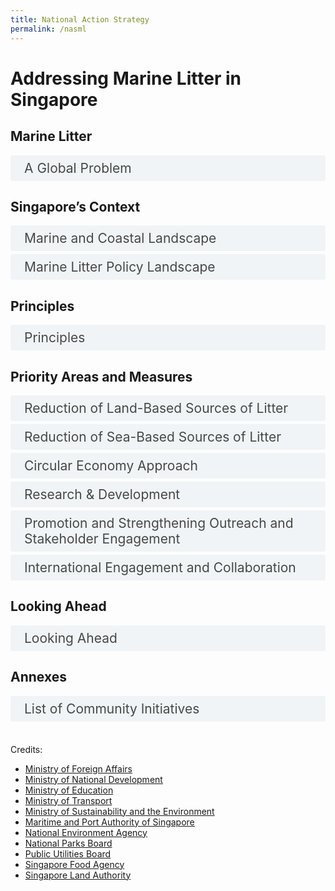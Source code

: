 ```yaml
---
title: National Action Strategy
permalink: /nasml
---  
```

<style>

input {
	display: none;
}
	
label {
	display: block;
	padding: 8px 22px;
	margin: 0 0 5px 0;
	cursor: pointor;
	background: #F0F4F6;
	border-radius: 3px;
	color: #484848;
	transition: ease .5s;
	font-size: 1.5em;
}

label:hover {
	background: #4a96b0;
	color: #FFF;
}

.accordion-content {
	/* background: #E2E5F6; */
	padding: 10px 0px 30px 30px;
	/* border: 1px solid #484848; */
	margin: 0 0 1px 0;
	border-radius: 3px;
}

input + label + .accordion-content {
	display: none;
}

input:checked + label + .accordion-content {
	display: none;
}

input:checked + label + .accordion-content {
	display: block;
}


/* Links inside the navbar */

.content-nav td {
  width: 20%;
}
	
.content-nav a {
  display: block;
  color: #4a96b0;
  text-align: center;
  padding: 5px 5px;
  text-decoration: none;
	margin-bottom: 0px;
	font-size: 1.2em;
}

/* Change background on mouse-over */
.content-nav a:hover {
  color: #4a96b0;
}

.annex-table {
	border: 1px solid black;
	font-size: 1.2em;
}
	
.annex-table tr {
	border: 1px solid black;
}

.annex-table td {
	border: 1px solid black;
}
	
</style>

<h1><b>Addressing Marine Litter in Singapore</b></h1>
<!-- <div class="content-nav">
<table>
  <tbody>
	<tr>
      <td><a href="#p1">Marine Litter</a></td>
      <td><a href="#p2">Singapore’s Context</a></td>
      <td><a href="#p3">Principles</a></td>
      <td><a href="#p4">Priority Areas and Measures</a></td>
      <td><a href="#p5">Looking Ahead</a></td>
    </tr>
  </tbody>
</table>
</div>
-->

<a name="p1"></a>
<h2><b>Marine Litter</b></h2>
<div>
	<input type="checkbox" id="p1-1"  /><label for="p1-1">A Global Problem</label>
	<div class="accordion-content">
		<p><span>Marine litter, sometimes referred to as marine debris, is defined as &ldquo;any persistent, manufactured, or processed solid material that is discarded, disposed of or abandoned in the marine and coastal environment.&rdquo;<a href="#_ftn1" name="_ftnref1" title=""><span style="vertical-align:super;"><span style="vertical-align:super;"><span style='font-size:16px;line-height:107%;font-family:"Calibri",sans-serif;'>[1]</span></span></span></a> It comes in many forms and includes plastic bags, glass, wood and tyres. Marine litter comes from many sources, and is moved across the oceans by prevailing winds and tides. Globally, 80% of marine litter comes from land-based sources, particularly landfills, rivers and floodwaters, industrial outfalls, discharge from storm water drains, untreated municipal sewerage, and littering of beaches and coastal areas.<a href="#_ftn2" name="_ftnref2" title=""><span style="vertical-align:super;"><span style="vertical-align:super;"><span style='font-size:16px;line-height:107%;font-family:"Calibri",sans-serif;'>[2]</span></span></span></a> Rapidly increasing levels of marine litter, including plastic litter and microplastics, are a serious environmental problem on a global scale. &nbsp;</span></p>
<p><span>Plastics are considered the most persistent and problematic of the different types of marine litter.<a href="#_ftn3" name="_ftnref3" title=""><span style="vertical-align:super;"><span style="vertical-align:super;"><span style='font-size:16px;line-height:107%;font-family:"Calibri",sans-serif;'>[3]</span></span></span></a> More than 150 million tonnes of plastic are estimated to have been dumped in the world&rsquo;s oceans, with about 8 million tonnes added every year. The duration required for these plastics to biodegrade completely is in the hundreds of years. The buoyant characteristic of plastic litter, combined with its slow biodegrading nature, leads to tremendous dispersal potential in our oceans.&nbsp;</span></p>
<p><span>In addition, larger plastic objects when weathered and fragmented become microplastics, operationally defined as small particles or fragments measuring less than 5 millimetres in diameter.<a href="#_ftn4" name="_ftnref4" title=""><span style="vertical-align:super;"><span style="vertical-align:super;"><span style='font-size:16px;line-height:107%;font-family:"Calibri",sans-serif;'>[4]</span></span></span></a> These microplastics are easily ingested by marine creatures and can potentially cause harm to human and environmental health.<a href="#_ftn5" name="_ftnref5" title=""><span style="vertical-align:super;"><span style="vertical-align:super;"><span style='font-size:16px;line-height:107%;font-family:"Calibri",sans-serif;'>[5]</span></span></span></a>&nbsp;</span></p>
<p><span>Marine litter poses environmental, economic, health, cultural and aesthetic threats, including the loss of biodiversity and degradation of marine and coastal habitats and ecosystems. Marine wildlife such as whales, turtles, seabirds, and crustaceans are especially vulnerable to plastic marine litter as it disrupts their digestion and causes physical lacerations and entanglement. Floating plastics contribute to the spread of invasive organisms that can disrupt ecosystems. Marine plastic litter can leach chemicals used in its production and pose a threat to human health. Litter on coasts also affects the aesthetic value of tourist destinations leading to decreased tourism-related income, and major financial costs related to the cleaning and maintaining of coasts. &nbsp;</span></p>
<p><span>Marine litter is also a transboundary issue. It is transported across seas through ocean currents and waves. One example is the Great Pacific Garbage Patch of marine litter from around the world. A 2011 United Nations Environment Programme Report stated that marine litter has been found even in the most remote places on Earth with few or no humans present, such as on St Brandon&rsquo;s Islands in the Indian Ocean.<a href="#_ftn6" name="_ftnref6" title=""><span style="vertical-align:super;"><span style="vertical-align:super;"><span style='font-size:16px;line-height:107%;font-family:"Calibri",sans-serif;'>[6]</span></span></span></a> In Singapore, we have also seen increased landings of marine litter on our shores during the monsoon season. It is thus imperative that the issue of marine litter is addressed through collective and coordinated action on a national, regional, and global level, in line with Target 14.1 of the Sustainable Development Goals (SDGs).<a href="#_ftn7" name="_ftnref7" title=""><span style="vertical-align:super;"><span style="vertical-align:super;"><span style='font-size:16px;line-height:107%;font-family:"Calibri",sans-serif;'>[7]</span></span></span></a>&nbsp;</span></p>
<p><span>As a responsible global citizen, Singapore recognises our role in contributing to the collective response to tackling marine litter and microplastics. This National Action Strategy aims to summarise and outline Singapore&rsquo;s various actions and measures to combat the issue of marine litter.&nbsp;</span></p>
<div><br>
    <div id="ftn1" style='margin-top:0cm;margin-right:0cm;margin-bottom:8.0pt;margin-left:0cm;line-height:107%;font-size:15px;font-family:"Calibri",sans-serif;'>
        <p style='margin:0cm;margin-bottom:.0001pt;font-size:13px;font-family:"Calibri",sans-serif;'><a href="#_ftnref1" name="_ftn1" title=""><span style="vertical-align:super;"><span style="vertical-align:super;"><span style='font-size:13px;line-height:107%;font-family:"Calibri",sans-serif;'>[1]</span></span></span></a> United Nations Environment Programme, 2004</p>
    </div>
    <div id="ftn2" style='margin-top:0cm;margin-right:0cm;margin-bottom:8.0pt;margin-left:0cm;line-height:107%;font-size:15px;font-family:"Calibri",sans-serif;'>
        <p style='margin:0cm;margin-bottom:.0001pt;font-size:13px;font-family:"Calibri",sans-serif;'><a href="#_ftnref2" name="_ftn2" title=""><span style="vertical-align:super;"><span style="vertical-align:super;"><span style='font-size:13px;line-height:107%;font-family:"Calibri",sans-serif;'>[2]</span></span></span></a> Jambeck et al., 2015; United Nations General Assembly, 2004, para. 97. &nbsp;</p>
    </div>
    <div id="ftn3" style='margin-top:0cm;margin-right:0cm;margin-bottom:8.0pt;margin-left:0cm;line-height:107%;font-size:15px;font-family:"Calibri",sans-serif;'>
        <p style='margin:0cm;margin-bottom:.0001pt;font-size:13px;font-family:"Calibri",sans-serif;'><a href="#_ftnref3" name="_ftn3" title=""><span style="vertical-align:super;"><span style="vertical-align:super;"><span style='font-size:13px;line-height:107%;font-family:"Calibri",sans-serif;'>[3]</span></span></span></a> Based on International Coastal Clean Up, the most common types of marine plastic litter are cigarette butts, food wrappers, plastic bottles, bottle caps, grocery and plastic bags, straws and stirrers, and Styrofoam and plastic containers.</p>
    </div>
    <div id="ftn4" style='margin-top:0cm;margin-right:0cm;margin-bottom:8.0pt;margin-left:0cm;line-height:107%;font-size:15px;font-family:"Calibri",sans-serif;'>
        <p style='margin:0cm;margin-bottom:.0001pt;font-size:13px;font-family:"Calibri",sans-serif;'><a href="#_ftnref4" name="_ftn4" title=""><sup><sup><span style='font-size:13px;line-height:107%;font-family:"Calibri",sans-serif;'>[4]</span></sup></sup></a> Joint Group of Experts on the Scientific Aspects of Marine Environmental Protection (GESAMP), 2015</p>
    </div>
    <div id="ftn5" style='margin-top:0cm;margin-right:0cm;margin-bottom:8.0pt;margin-left:0cm;line-height:107%;font-size:15px;font-family:"Calibri",sans-serif;'>
        <p style='margin:0cm;margin-bottom:.0001pt;font-size:13px;font-family:"Calibri",sans-serif;'><a href="#_ftnref5" name="_ftn5" title=""><span style="vertical-align:super;"><span style="vertical-align:super;"><span style='font-size:13px;line-height:107%;font-family:"Calibri",sans-serif;'>[5]</span></span></span></a> United Nations Environment Programme 2017</p>
    </div>
    <div id="ftn6" style='margin-top:0cm;margin-right:0cm;margin-bottom:8.0pt;margin-left:0cm;line-height:107%;font-size:15px;font-family:"Calibri",sans-serif;'>
        <p style='margin:0cm;margin-bottom:.0001pt;font-size:13px;font-family:"Calibri",sans-serif;'><a href="#_ftnref6" name="_ftn6" title=""><span style="vertical-align:super;"><span style="vertical-align:super;"><span style='font-size:13px;line-height:107%;font-family:"Calibri",sans-serif;'>[6]</span></span></span></a>&nbsp; Scientific and Technical Advisory Panel, 2011.</p>
    </div>
    <div id="ftn7" style='margin-top:0cm;margin-right:0cm;margin-bottom:8.0pt;margin-left:0cm;line-height:107%;font-size:15px;font-family:"Calibri",sans-serif;'>
        <p style='margin:0cm;margin-bottom:.0001pt;font-size:13px;font-family:"Calibri",sans-serif;'><a href="#_ftnref7" name="_ftn7" title=""><span style='font-size:13px;line-height:107%;font-family:"Calibri",sans-serif;'>[7]</span></a> Target 14.1 aims to, by 2025, prevent and significantly reduce marine pollution of all kinds, in particular from land-based activities.&nbsp;</p>
    </div>
</div>
</div>
</div>

<a name="p2"></a>
<h2><b>Singapore’s Context</b></h2>

<div>
	<input type="checkbox" id="p2-1"/><label for="p2-1">Marine and Coastal Landscape</label>
	<div class="accordion-content">
		<p><span>Singapore is a small and heavily urbanised island-state in Southeast Asia situated at the southern tip of the Malayan Peninsula between Malaysia and Indonesia. Located between the Indian Ocean and the South China Sea, Singapore is bordered on the north by the narrow Johor Strait, which separates it from Peninsular Malaysia, and on the south by the Singapore Strait (Figure 1). The Johor Strait is divided into East and West Johor Straits by the Singapore-Malaysia causeway. The Strait receives water mainly from Sungai Johor and Sungai Pulai, both located in Malaysia.&nbsp;</span></p>
<p><span>&nbsp;<img src="" style="width: 302.25pt; height: 189.75pt;" alt="Map of Singapore"></span></p>
<p style='text-align:center;'><span>Figure 1: Map of Singapore<br>&nbsp;</span></p>
<p><span>Biogeographically, Singapore is enclosed between two of the largest marine ecoregions of the world &ndash; the Western Indo-Pacific and Central Indo-Pacific regions<a href="#_ftnp2-1-1" name="_ftnp2-1-1" title=""><span style="vertical-align:super;"><span style="vertical-align:super;"><span style='font-size:16px;line-height:107%;font-family:"Calibri",sans-serif;'>[1]</span></span></span></a> &ndash; and additionally sits near the Coral Triangle. &nbsp;While Singapore is one of the smallest countries in the world with a total land area of 728 square kilometres (as of 2020) and a 511-kilometre coastline, our waters and coastline harbour relatively rich marine biodiversity, and are home to 12 of the 23 species of Indo-Pacific seagrass, 31 true mangrove plant species (two-thirds of that in Asia), over 250 species of hard corals (a quarter of the world&rsquo;s 800 species), over 200 species of sponges, over 60 species of echinoderms, over 50 species of sea anemones and many other species of marine plants and animals.&nbsp;</span></p>
<div><br>
    <div id="ftnp2-1-1" style='margin-top:0cm;margin-right:0cm;margin-bottom:8.0pt;margin-left:0cm;line-height:107%;font-size:15px;font-family:"Calibri",sans-serif;'>
        <p style='margin:0cm;margin-bottom:.0001pt;font-size:13px;font-family:"Calibri",sans-serif;'><a href="#_ftnp2-1-1" name="_ftnp2-1-1" title=""><span style="vertical-align:super;"><span style="vertical-align:super;"><span style='font-size:13px;line-height:107%;font-family:"Calibri",sans-serif;'>[1]</span></span></span></a> Spalding, et al., 2007</p>
    </div>
</div>
	</div>
</div>

<div>
	<input type="checkbox" id="p2-2"  /><label for="p2-2">Marine Litter Policy Landscape</label>
	<div class="accordion-content">
		<p>In 2020, Singapore established the Interagency Taskforce on Marine Litter, to coordinate and implement marine litter policies across our government agencies. The Ministry of Sustainability and the Environment chairs the Taskforce, which consists of nine agencies. The National Environment Agency (NEA) and the National Parks Board (NParks) provide technical support to the Taskforce, including through research projects and studies.</p>
	</div>
</div>
	
<a name="p3"></a>
<h2><b>Principles</b></h2>
<div>
	<input type="checkbox" id="p3-1"  /><label for="p3-1">Principles</label>
	<div class="accordion-content">
		<p><span>The challenge of marine litter is a multifaceted one, and each country has its own unique circumstances. Any approach to reduce marine litter must be tailored specifically to the needs of the country and local geographies, with no &lsquo;one size fits all&rsquo; solution. Furthermore, the complexity of the marine litter challenge means that a whole of nation approach is needed, to ensure we can tackle the issue holistically. This includes working closely with stakeholders from various sectors to understand the issue and develop solutions together, and to bring about the enduring and sustainable changes needed to reduce and prevent marine litter. &nbsp;</span></p>
<p><span>As the largest quantity of marine litter entering oceans in the region stems from land-based sources, it is imperative to place focus on waste reduction and waste management. Singapore is committed to addressing both land-based and sea-based sources of marine litter through the measures outlined in this National Action Strategy, which is guided by the core principles of sustainable development and a circular economy approach, and supports the achievement of global goals, such as SDG 14.1. The priority areas for the National Action Strategy are as follows:&nbsp;</span></p>
<ol style="list-style-type: upper-roman;margin-left:44px;">
    <li>Reduction of Land-Based Sources of Litter</li>
    <li>Reduction of Sea-Based Sources of Litter</li>
    <li>Circular Economy Approach</li>
    <li>Research &amp; Development</li>
    <li>Maintaining and Strengthening Outreach &amp; Stakeholder Engagement</li>
    <li>International Engagement and Collaboration</li>
</ol>
<p><span>The National Action Strategy will undergo regular reviews. This will ensure that Singapore adapts quickly to new circumstances and opportunities, in line with the collective global, regional and national imperatives. The following section broadly outlines the various policy actions which seek to address the issue of marine litter both internationally and domestically.&nbsp;</span></p>
<div>
</div>
</div>
	
<a name="p4"></a>
<h2><b>Priority Areas and Measures</b></h2>

<div>
	<input type="checkbox" id="p4-1"  /><label for="p4-1">Reduction of Land-Based Sources of Litter</label>
	<div class="accordion-content">
		<p>Globally, land-based waste is the largest source of marine litter. To minimise the waste at source and prevent discharge of litter into the sea, countries need to prevent and reduce land-based sources of marine pollution through stringent regulations on pollution control and waste management. Countries also need to have in place a comprehensive waste and water management system to prevent any leakage of such waste into the seas and ocean. 
In Singapore, we have minimised marine litter from land-based sources in the following ways:</p>
		<p><ol style="list-style-type: upper-roman">
		<li><b>Control of waste collection and disposal</b><br>
<p>Through the Environmental Public Health Act (EPHA), NEA ensures there is a comprehensive and integrated waste collection and management system in Singapore. All waste from municipal, commercial and industrial sources in Singapore are collected for disposal or recycling. NEA also controls the discharge of trade effluent, oil, chemical, sewage or other polluting matters into drains, as well as hazardous substances into inland waters. The EPHA also includes strict anti-littering regulations.</p><br></li>
		<li><b>Integrated solid waste management system</b><br>
		<p>All incinerable wastes including plastics that are not segregated at source for recycling are collected and disposed of at waste-to-energy (WTE) plants. These WTE plants are fitted with modern air pollution control systems such as flue gas treatment systems to ensure that flue gases are treated to meet local air emission standards. Ash from the WTE process, together with other non-incinerable wastes, are disposed of at the off-shore sanitary Semakau Landfill.<a href="#_ftnp4-1-1" name="_ftnp4-1-1" title=""><sup><sup><span style='font-size:16px;line-height:107%;font-family:"Calibri",sans-serif;'>[1]</span></sup></sup></a> This integrated solid waste management system ensures the proper collection and treatment of all solid wastes, and prevents waste, such as plastic, from entering the ocean</p><br>
		</li>
		<li><b>Treatment of all wastewater before discharge to sea</b><br>
		<p>PUB, Singapore’s National Water Agency, ensures all used water is collected and treated at water reclamation plants (WRPs) to internationally recognised discharge standards. During the treatment process, microplastics, which includes microbeads, are removed as sludge and incinerated. PUB is planning to extend the use of membrane bioreactor technology (MBR) systems at its WRPs to enhance its water treatment process, which would further reduce the discharge of microplastics into the sea.</p><br></li>
		<li><b>Waterway and coastal clean-up</b><br>
		<p>Singapore has a range of waterway clean-up measures that ensure that litter or plastic waste, regardless of source, that might otherwise wash into the ocean is prevented from doing so. Litter that enters our waterways is caught by litter traps installed at appropriate locations and expediently removed by flotsam removal craft. In addition, marine litter that washes onto our recreational beaches and coastlines are removed by NEA and other government agencies, regardless of litter sources. NEA also cleans the recreational beaches and coastlines under its purview regularly with frequencies ranging from four times a week to once in two weeks, depending on public usage and accessibility to the beach. In 2020, NEA collected over 1,300 tonnes of flotsam from the beach at East Coast Park, of which about 58% were collected during the Southwest monsoon months. During those months, the amount of flotsam collected from the beach is around 2.7 times more than the non-monsoon period.  In total, NEA collected 3,485.7 tonnes of marine litter from the recreational beaches and coastlines that it cleaned.<br>
		Community groups play a significant role in Singapore’s efforts to clean up our waterways and coasts. Ground community groups frequently organise initiatives and clean-up activities around Singapore to contribute to the keeping the nation clean, raise awareness on the global marine litter problem, and to encourage the public to adopt more sustainable practices. More information on community initiatives can be found in <a href="#p6">Annexes</a>.</p><br></li>
		<li><b>Regulating general waste disposal facilities</b><br>
		<p>NEA regulates general waste disposal facilities through the EPHA, the Environmental Public Health (General Waste Disposal Facility) Regulation 2017 and the Environmental Public Health (General Waste Disposal Facility – Exemption) Regulations 2019. Licensees must ensure that their maintenance and operations of their licenced GWDF premises do not endanger public health and the environment.</p></li>
		</ol></p>
	<div style='margin-top:0cm;margin-right:0cm;margin-bottom:8.0pt;margin-left:0cm;line-height:107%;font-size:15px;font-family:"Calibri",sans-serif;'><br>
    <div id="ftnp4-1-1" style='margin-top:0cm;margin-right:0cm;margin-bottom:8.0pt;margin-left:0cm;line-height:107%;font-size:15px;font-family:"Calibri",sans-serif;'>
        <p style='margin:0cm;margin-bottom:.0001pt;font-size:13px;font-family:"Calibri",sans-serif;text-align:justify;'><a href="#_ftnp4-1-1" name="_ftnp4-1-1" title=""><span style="vertical-align:super;"><span style="vertical-align:super;"><span style='font-size:13px;line-height:107%;font-family:"Calibri",sans-serif;'>[1]</span></span></span></a><span style="vertical-align:super;">&nbsp;</span><span style="font-size:12px;">Monitoring wells are provided &nbsp;along the 7km-long perimeter bund of Semakau Landfill for water sampling to ensure that &nbsp;water quality meets the Environmental Protection and Management (Trade Effluent) Regulations, leachate is contained within the landfill and the surrounding sea water quality is not compromised.</span></p>
    </div>
</div>
	</div>
</div>

<div>
	<input type="checkbox" id="p4-2"  /><label for="p4-2">Reduction of Sea-Based Sources of Litter</label>
	<div class="accordion-content">
		<p><span>While land-based waste is the biggest source of marine litter, an estimated 20% of marine litter can be linked to various ocean-based sources.<a href="#_ftnp4-2-1" name="_ftnp4-2-1" title=""><span style="vertical-align:super;"><span style="vertical-align:super;"><span style='font-size:16px;line-height:107%;font-family:"Calibri",sans-serif;color:black;'>[1]</span></span></span></a> As a major transhipment hub, Singapore is committed to the managing sea-based sources of waste through the prevention of pollution from ships. For shipping, Singapore was among the first countries in Asia to ratify all six Annexes of the International Maritime Organization&rsquo;s (IMO) International Convention for the Prevention of Pollution from Ships (MARPOL), the main international convention covering prevention of pollution of the marine environment by ships. The following actions are carried out by Singapore with the aim to reduce sea-based sources of marine litter:</span></p>
		<p><ol style="list-style-type: upper-roman">
		<li><b>Inspections on ships</b><br>
		<p>As a responsible flag state and port state, Singapore conducts inspections on both Singapore-registered ships and foreign-registered ships in our port to ensure that they comply with regulations on garbage disposal into the sea and that anti-pollution measures are in place. Ships are also required to maintain garbage record and management plans for verification by inspectors. The Maritime and Port Authority of Singapore (MPA) patrols port waters to ensure that ships in the Port of Singapore do not discharge waste, oil, garbage, or sewage into the sea.</p><br></li>
		<li><b>Offshore fish farms</b><br>
		<p>Offshore fish farms are prohibited from dumping waste into the sea and routine farm inspections are carried out to ensure compliance.  Enforcement action is taken against farms contravening the Fisheries (Fish Culture Farms) Rules under the Fisheries Act. Those found guilty of an offence are liable on conviction to a fine not exceeding $10,000, or imprisonment for a term not exceeding 12 months, or both. Offshore fish farms are required to dispose their waste at bins located at Lim Chu Kang and Lorong Halus jetties, which are emptied daily by refuse trucks for incineration.</p><br></li>
		<li><b>Cleaning of coastal waters</b><br>
		<p>MPA deploys nine crafts on a daily basis to remove flotsam from the sea to ensure safe navigation of vessels. The cleaning efforts are stepped up during the monsoon seasons by deploying these crafts according to the prevailing monsoon. Dive clean-ups are also organised by community groups contributing to the national effort to keep our coastal waters clean.</p><br></li>
		<li><b>Implementation of MARPOL</b><br>
		<p>In Singapore, MARPOL is implemented under the Prevention of Pollution of the Sea Act (PPSA) and its subsidiary legislation. MARPOL Annex V is implemented under the Prevention of Pollution of the Sea (Garbage) Regulations 2012 which provides for fines of up to $20,000, or to imprisonment for a term not exceeding 2 years or to both, for offences committed.  The Prevention of Pollution of the Sea (Garbage) Regulations 2012 apply to (i) Singapore-registered ships wherever they may be; and (ii) foreign-registered ships in Singapore waters. As part of our MARPOL obligations, the MPA deploys five garbage collection crafts daily at scheduled timings to collect garbage from ships at the anchorages. Bins are also provided at piers for harbour operators to dispose their waste as littering and waste disposal at sea is prohibited.</p></li>
		</ol></p>
	<div style='margin-top:0cm;margin-right:0cm;margin-bottom:8.0pt;margin-left:0cm;line-height:107%;font-size:15px;font-family:"Calibri",sans-serif;'><br>
    <div id="ftnp4-2-1" style='margin-top:0cm;margin-right:0cm;margin-bottom:8.0pt;margin-left:0cm;line-height:107%;font-size:15px;font-family:"Calibri",sans-serif;'>
        <p style='margin:0cm;margin-bottom:.0001pt;font-size:13px;font-family:"Calibri",sans-serif;'><a href="#_ftnp4-2-1" name="_ftnp4-2-1" title=""><span style="vertical-align:super;"><span style="vertical-align:super;"><span style='font-size:13px;line-height:107%;font-family:"Calibri",sans-serif;'>[1]</span></span></span></a> <span style="color:black;">California Coastal Commission, 2016</span></p>
    </div>
</div>
	</div>
</div>

<div>
	<input type="checkbox" id="p4-3"  /><label for="p4-3">Circular Economy Approach</label>
	<div class="accordion-content">
		<p>While we minimise marine litter from entering the ocean, we also look to address waste at its source. Singapore does so by adopting a circular economy approach to waste and resource management which targets our key waste streams. Through this, we hope to prevent the general production of waste products, which if improperly disposed of, may find their way into the sea. To this end, we launched the Zero Waste Masterplan in 2019, which outlines Singapore’s key strategies to reuse and recycle resources, turn trash into treasure, and produce and consume sustainably. Under the Masterplan, Singapore carries out the following measures that seek to close the waste loop through a circular economy approach. </p>
		<p><ol style="list-style-type: upper-roman">
		<li><b>Reducing the use of disposables</b><br>
		<p>NEA launched the “Say YES to Waste Less” campaign in 2019 to encourage the public to reduce food wastage and use of disposables. As part of the campaign, waste reduction measures are emphasised, such as bringing reusable food containers, bottles and bags for takeaway and opting to go without disposable cutlery. NEA has also been encouraging the use of reusable cutlery and crockery in our hawker centres. For newer hawker centres, NEA has disallowed the use of disposables for dine-in meals from the start of the hawker centre’ operations. Since September 2018, disposables are also no longer permitted for dine-in when new cooked food stallholders start to operate at existing NEA-managed centres.</p><br></li>
		<li><b>Promoting recycling</b><br>
		<p><span>Overall, 3 in 5 Singaporean households recycle regularly.<a href="#_ftnp4-3-1" name="_ftnp4-3-1" title=""><sup><sup><span style='font-size:16px;line-height:107%;font-family:"Calibri",sans-serif;'>[1]</span></sup></sup></a> To increase household recycling rates, Singapore has implemented the National Recycling Programme since 2001.&nbsp;</span>Public waste collectors are required to provide recycling bins and recyclable collection services to all Housing Development Board (HDB) apartment blocks, opt-in condominiums, and landed property premises for Singaporeans to recycle items including plastic easily, thus reducing the amount sent to Singapore&rsquo;s WTE plants for incineration and, consequentially, ash disposal at the Semakau Landfill. Since 2019, NEA has been actively engaging the public through the #RecycleRight campaign, which aims to encourage Singaporeans to recycle more and recycle right. These messages were reinforced at community events, on social media, through notices on HDB apartment lift doors and posters on noticeboards. NEA refreshes the labels on all recycling bins/chutes from time to time to improve the presentation of information on recycling, to help more households identify the right items to recycle.</p>
<p><span>Information on the recycling processes for recyclables collected from households is published on <a href="https://www.nea.gov.sg/our-services/waste-management/3r-programmes-and-resources/types-of-recyclables-and-recycling-processes">NEA&rsquo;s website</a>. To further highlight the importance of recycling and reducing waste sent to landfill, the lifespan of Semakau Landfill is updated annually through MSE&rsquo;s Key Environmental Statistics publication.</span></p>
<p><span>To assist companies in assessing their current waste management practices, and identifying opportunities to reduce, reuse and recycle waste materials to reduce waste disposal needs, NEA has published 3R Guidebooks for premises such as hotels, shopping malls, offices and industrial developments.&nbsp;</span></p><br></li>
		<li><b>Legislations</b><br>
		<p>Singapore implemented the landmark Resource Sustainability Act (RSA) in 2019, which provides the legislative framework to impose upstream regulatory measures to address our priority waste streams – e-waste, food waste, packaging waste including plastics. The RSA marks a paradigm shift in our approach to waste management – while efficient waste disposal is necessary, our goal is first and foremost to reduce, reuse and recycle. Regulations under the RSA include the Extended Producer Responsibility (EPR) Framework for e-waste, a Mandatory Packaging Reporting framework, and mandatory segregation and treatment requirements for food waste. We will also introduce the legislative framework for the beverage containers return scheme by 2022, before the implementation of the scheme in 2023 as the first phase of the EPR for packaging waste.</p><br></li>
		</ol></p>
	<div style='margin-top:0cm;margin-right:0cm;margin-bottom:8.0pt;margin-left:0cm;line-height:107%;font-size:15px;font-family:"Calibri",sans-serif;'><br>
    <div id="ftnp4-3-1" style='margin-top:0cm;margin-right:0cm;margin-bottom:8.0pt;margin-left:0cm;line-height:107%;font-size:15px;font-family:"Calibri",sans-serif;'>
        <p style='margin:0cm;margin-bottom:.0001pt;font-size:13px;font-family:"Calibri",sans-serif;text-align:justify;'><a href="#_ftnp4-3-1" name="_ftnp4-3-1" title=""><span style="vertical-align:super;"><span style="vertical-align:super;"><span style='font-size:13px;line-height:107%;font-family:"Calibri",sans-serif;'>[1]</span></span></span></a><span style="font-size:12px;">Based on MSE and NEA&rsquo;s Household Recycling Surveys 2021.</span></p>
    </div>
</div>
	</div>
</div>

<div>
	<input type="checkbox" id="p4-4"  /><label for="p4-4">Research & Development</label>
	<div class="accordion-content">
		<p>A robust, science-based approach drives Singapore&rsquo;s National Action Strategy and its supporting policies. To this end, we work in close partnership with academia and industry, to deepen our understanding of the marine litter challenge, and co-create solutions and promote circularity to address and reduce marine litter.<br><br>
In the first research of its kind in the region done by Ng and Obbard, Singapore&rsquo;s coastal region has particles of polyethylene, polypropylene, polystyrene, nylon, polyvinyl alcohol and acrylonitrile butadiene styrene, in seawater and sediment particles.<a href="#_ftnp4-4-1" name="_ftnp4-4-1" title=""><span style="vertical-align:super;"><span style="font-size:16px;line-height:115%;"><span style="vertical-align:super;"><span style='font-size:16px;line-height:107%;font-family:"Calibri",sans-serif;'>[1]</span></span></span></span></a> They considered these microplastics to be most likely derived from broken down larger debris, especially the samples from public beaches where end-user plastic litter is common. Today, Singapore continues to conduct research on projects (through the Urban Solutions and Sustainability (USS) domain of the national Research, Innovation, and Enterprise (RIE) 2025 Strategy), activities and measures such as monitoring programmes and preventive technology. Through these research efforts, we hope to promote knowledge sharing, such as between experts, and to deliver long-term solutions that will strengthen institutional and human capacities to address the issue of marine litter.</p>
		<p><ol style="list-style-type: upper-roman">
		<li><b>Membrane bioreactor technology (MBR) systems at water reclamation plants</b><br>
		<p>Research and Development into MBR technology and other water treatment technologies under the water research domain in RIE2025 USS, aims to improve the efficiency and reduce the cost of water reclamation efforts in Singapore. During the treatment process, microplastics, which includes microbeads, are substantially removed as sludge and subsequently incinerated. An extension of these MBR systems is planned to further reduce the amount of microplastics discharged into the sea.</p><br>
		</li>
		<li><b>NUS-NParks Marine Debris Study</b><br>
		<p>NParks collaborated with the National University of Singapore (NUS) on a research project on marine debris in Singapore. The study, which started in 2016 and concluded in 2020, sought to establish baseline data on marine debris on Singapore's shores, develop a citizen science programme to monitor macro-debris and micro-debris (specifically microplastics), and facilitate dialogue with stakeholders to formulate policy recommendations. The study found that the most common macro-debris are styrofoam pieces, hard plastic fragments, film plastic pieces, food wrappers and straws, whereas the common types of micro-debris are styrofoam, film, hard plastic fragments and pellets. During the study, higher macro-debris trash volumes were observed at the northern recreational beaches of Changi Beach, Pasir Ris, Punggol, Coney Island and Sembawang during the Northeast Monsoon (December to early March), and southern coasts, such as East Coast Park, during the Southwest Monsoon (June to September), indicating that Singapore’s marine litter were brought in by natural tidal conditions observed through the monsoons. It was observed that there was no seasonality influence for micro-debris. To build on current knowledge of the marine litter situation in Singapore, and in coordination with the NUS-NParks Marine Debris Study, NEA has embarked on a Marine Litter and Microplastics Consultancy Study, to provide a better understanding of the levels and pathways of marine litter and microplastics in Singapore’s inland waterways, coastal waters, and recreational beaches. Data and methods used in both studies will be incorporated into a future national monitoring programme where appropriate.</p><br></li>
		<li><b>Use of technology</b><br>
		<p>Singapore continues to explore the use of technology in developing solutions to address marine litter effectively and efficiently. Six seabins were installed at the Marine Barrage Jetty to remove flotsam in the area which is not easily accessible by boat. For beach cleaning, the Beach Bobcat and Robocut Beach Cleaning Machine are used to increase cleaning efficiency. For coastal waters, MPA awarded the MINT (Maritime Innovation and Technology) Product Development fund in 2019 to ST Engineering for the development of an autonomous flotsam clearance vessel, to improve the coastal flotsam clearance process. The project concluded in 2021 with a proof-of-concept involving the fabrication, testing and demonstration of a prototype vessel to conduct automatic flotsam clearance at Woodlands Jetty. MPA is currently exploring the deployment of these autonomous flotsam clearance vessels for further field testing in real world conditions by 2023. Below is a box story on some of the technology used by Singapore to prevent and manage marine litter.</p></li>
		</ol></p>
	<div style='margin-top:0cm;margin-right:0cm;margin-bottom:8.0pt;margin-left:0cm;line-height:107%;font-size:15px;font-family:"Calibri",sans-serif;'><br>
    <div id="ftnp4-4-1" style='margin-top:0cm;margin-right:0cm;margin-bottom:8.0pt;margin-left:0cm;line-height:107%;font-size:15px;font-family:"Calibri",sans-serif;'>
        <p style='margin:0cm;margin-bottom:.0001pt;font-size:13px;font-family:"Calibri",sans-serif;'><a href="#_ftnp4-4-1" name="_ftnp4-4-1" title=""><span style="vertical-align:super;"><span style="vertical-align:super;"><span style='font-size:13px;line-height:107%;font-family:"Calibri",sans-serif;'>[1]</span></span></span></a> Ng &amp; Obbard, 2006</p>
    </div>
</div>
	</div>
</div>

<div>
	<input type="checkbox" id="p4-5"  /><label for="p4-5">Promotion and Strengthening Outreach and Stakeholder Engagement</label>
	<div class="accordion-content">
		<p>As an island-state with a well-endowed coastal and marine environment, Singapore is cognisant of the impact of marine litter on the environment and society. As the issue of marine litter is also connected to individual behavioural patterns related to production, consumption, waste disposal, and littering, Singapore seeks to pursue continued engagement with various stakeholders, such as civil society organisations (CSOs), industry experts, and academic/technical experts, in developing solutions to tackle marine litter. By galvanising community efforts, and promoting coordination and cooperation, we aim to invigorate and support the People-Private-Public (3P) sector in co-creating integrated waste management and wastewater treatment solutions that help to reduce marine litter. (see Annex A for examples).</p>
		<p><ol style="list-style-type: upper-roman">
		<li><b>People, Private and Public (3P) Partnerships</b><br>
		<p>3P sectors come up with initiatives to reduce the generation of land-based solid waste, including plastic waste. For example, retailers such as Starbucks and IKEA encourage consumers to bring their own reusables  by either charging for single-use plastic bags, incentivising the use of reusables or by not making them available.</p><br>
		</li>
		<li><b>Raising Awareness through Collaboration with Ground-Up Initiatives</b><br>
		<p>Environmental groups such as Zero Waste SG, Public Hygiene Council (PHC) and Waterways Watch Society (WWS) foster shared ownership in keeping the environment clean and minimising waste. These groups play an important role in raising awareness and getting the public to take action to keep our land and watercourses clean. Non-profit groups have also organised maritime environmental outreach programmes to raise public awareness on the importance of protecting the marine environment and biodiversity among members of the public, through talks on marine conservation, underwater clean-up, and litter-picking activities on our water surface and on our shores.</p><br></li>
		<li><b>Engaging Citizens to co-create solutions</b><br>
		<p>Under the Zero Waste Masterplan, several Citizens Workgroups have been organised to engage citizens to co-create solutions. A Workgroup on Recycling Right was convened in 2019 co-create solutions to improve household recycling. The redesign of the recycling bins was one of the recommendations proposed by the members which involved a transparent bin with clear messaging. MSE and NEA are undertaking a pilot project on the use of the transparent recycling bins in November 2021.  Another recommendation from the workgroup was the National Deposit and Return Scheme for beverage containers (i.e. beverage containers return scheme), which will be implemented in 2023 and be part of the efforts to increase Singapore’s recycling rate to 70% as part of the Zero Waste Masterplan. <br>
			A Citizens’ Workgroup on Reducing the Excessive Consumption of Disposables was also convened in 2020 to co-create recommendations to address the excessive use of disposables, including single-use plastics. Eight recommendations from the workgroup were supported, including recommendations to impose a charge for carrier bags at supermarkets to reduce the use of such bags, and the use of nudges to encourage behavioural change.</p><br></li>
		<li><b>Community initiatives</b><br>
		<p>Community initiatives have played a significant role in raising awareness and supporting action to address marine litter and promote sustainability in Singapore. These ground-up groups have spurred public participation and discussions to ignite a change in the mindsets and behaviours of Singaporeans. A range of initiatives are frequently organised across the island targeting different sections of the community to engage the public on environmentally sustainable practices and to clean-up waterways, beaches and coastal waters (Annex A). In 2021, feedback was sought from citizens through such groups  to provide feedback on the development of this National Action Strategy and recommendations to improve the marine litter situation on Singapore’s coasts.</p><br>
		</li>
		<li><b>Educating youths</b><br>
		<p>Lessons with elements of sustainability have been incorporated into the national school curriculum for youths. These aim to instil a sustainability mindset and educate youths to understand the impact of their actions on the environment, and to inculcate the values of care, respect, and responsibility for the environment. Using real-world examples and case studies, youths are engaged in learning about pollution-related issues in the sciences and humanities with marine litter often cited as an example.</p>
		</li>
		</ol></p>
	</div>
</div>

<div>
	<input type="checkbox" id="p4-6"  /><label for="p4-6">International Engagement and Collaboration</label>
	<div class="accordion-content">
		<p>Given the transboundary nature of marine litter, Singapore contributes actively to regional and international efforts to coordinate action and work towards a collective approach to raise awareness and tackle the global problem of marine litter pollution.</p>
		<p><ol style="list-style-type: upper-roman">
		<li><b>International and Regional Platforms</b><br>
		Internationally, Singapore has been an active participant in initiatives on marine litter. For example, Singapore participated in the United Nations Environment Programme’s (UNEP) work on marine litter and microplastics, including at the Ad-Hoc Open-Ended Expert Group (AHEG) on Marine Litter and Microplastics, which seeks to follow-up on the UNEA Resolutions 4/6 and 4/9 on Marine Plastic Litter and on Addressing Single-Use Plastic Products Pollution. Singapore is also involved in ongoing discussions under UNEP to establish an intergovernmental negotiations committee for a global agreement on marine plastic pollution. Singapore also participated in the G20’s work under the Japanese G20 Presidency to establish the 2019 G20 Implementation Framework for Actions on Marine Plastic Litter. These platforms have allowed Singapore to contribute to global efforts to address marine litter and play a part in developing international best practices and guidelines to address marine litter. <br><br>
		Regionally, Singapore, alongside other ASEAN member states, adopted the Bangkok Declaration on Combating Marine Debris and the ASEAN Framework of Action on Marine Debris, to protect the marine environment and strengthen regional cooperation on marine debris issues at the 34th ASEAN Summit in June 2019. As a follow-up to the Framework of Action, Singapore worked with ASEAN Member States to develop an ASEAN Regional Action Plan on Combating Marine Debris (RAP). The RAP was endorsed and adopted by the ASEAN Ministerial Meeting on the Environment (AMME) in May 2021. Singapore is also active in marine litter initiatives organized by the Coordinating Body on the Seas of East Asia (COBSEA) and Partnerships in Environmental Management of the Seas of East Asia (PEMSEA).  Singapore’s participation at these regional platforms has also allowed us coordinate efforts with our neighbours and address marine litter collectively as a region. <br><br>
		</li>
		<li><b>Development Cooperation</b><br>
		<p>Singapore conducts capacity building programmes under the Singapore Cooperation Programme (SCP) to support other developing countries in combatting marine litter. Singapore partnered Norway under the Singapore-Norway Third Country Training Programme (TCTP) to conduct a Regional Training Programme on Waste Management and Reduction of Marine Litter for government officials from the Asia-Pacific region.<a href="#_ftnp4-6-1" name="_ftnp4-6-1" title=""><sup><sup><span style='font-size:16px;line-height:107%;font-family:"Calibri",sans-serif;'>[1]</span></sup></sup></a><span style="color:#2F5496;">&nbsp;</span>We also partnered Japan under the Japan-Singapore Partnership Programme for the 21<sup>st</sup> Century (JSPP21) to conduct two courses on &nbsp;&ldquo;Management of Waste and Reduction of Marine Litter&rdquo; for government officials from Southeast Asia, South Asia and the Pacific.<a href="#_ftnp4-6-2" name="_ftnp4-6-2" title=""><sup><sup><span style='font-size:16px;line-height:107%;font-family:"Calibri",sans-serif;'>[2]</span></sup></sup></a> Another example is our partnership with United States under the Singapore-United States Third Country Training Programme (TCTP), where we conducted the &ldquo;Workshop on Addressing Plastic Pollution through Integrated Waste Management Strategies and Circular Economy&rdquo; for government officials from ASEAN Member States, ASEAN Secretariat and Timor-Leste.<a href="#_ftnp4-6-3" name="_ftnp4-6-3" title=""><span style="vertical-align:super;"><span style="vertical-align:super;"><span style='font-size:16px;line-height:107%;font-family:"Calibri",sans-serif;'>[3]</span></span></span></a></p>
<div style='margin-top:0cm;margin-right:0cm;margin-bottom:8.0pt;margin-left:0cm;line-height:107%;font-size:15px;font-family:"Calibri",sans-serif;'><br>
    <div id="ftn1" style='margin-top:0cm;margin-right:0cm;margin-bottom:8.0pt;margin-left:0cm;line-height:107%;font-size:15px;font-family:"Calibri",sans-serif;'>
        <p style='margin-top:0cm;margin-right:0cm;margin-bottom:8.0pt;margin-left:0cm;line-height:107%;font-size:15px;font-family:"Calibri",sans-serif;'><a href="#_ftnp4-6-1" name="_ftnp4-6-1" title=""><sup><span style="font-size:12px;line-height:107%;"><sup><span style='font-size:12px;line-height:107%;font-family:"Calibri",sans-serif;'>[1]</span></sup></span></sup></a><span style="font-size:12px;line-height:107%;">&nbsp;Two runs of the programme were conducted in October 2017 and March 2019 for 45 foreign government officials.</span><span style='font-size:12px;line-height:107%;font-family:"Times New Roman",serif;'>&nbsp;</span></p>
    </div>
    <div id="ftnp4-6-2" style='margin-top:0cm;margin-right:0cm;margin-bottom:8.0pt;margin-left:0cm;line-height:107%;font-size:15px;font-family:"Calibri",sans-serif;'>
        <p style='margin:0cm;margin-bottom:.0001pt;font-size:13px;font-family:"Calibri",sans-serif;'><a href="#_ftnp4-6-2" name="_ftnp4-6-2" title=""><span style="vertical-align:super;"><span style="vertical-align:super;"><span style='font-size:13px;line-height:107%;font-family:"Calibri",sans-serif;'>[2]</span></span></span></a> <span style="font-size:12px;">The programme was<sup>&nbsp;</sup>conducted from 1 to 5 March 2021 for 19 foreign government officials.</span></p>
    </div>
    <div id="ftnp4-6-3" style='margin-top:0cm;margin-right:0cm;margin-bottom:8.0pt;margin-left:0cm;line-height:107%;font-size:15px;font-family:"Calibri",sans-serif;'>
        <p style='margin:0cm;margin-bottom:.0001pt;font-size:13px;font-family:"Calibri",sans-serif;'><a href="#_ftnp4-6-3" name="_ftnp4-6-3" title=""><span style="vertical-align:super;"><span style="font-size:12px;"><span style="vertical-align:super;"><span style='font-size:12px;line-height:107%;font-family:"Calibri",sans-serif;'>[3]</span></span></span></span></a><span style="font-size:12px;">&nbsp;</span><span style="font-size:12px;">The&nbsp;</span><span style="font-size:12px;">programme&nbsp;</span><span style="font-size:12px;">was conducted in September 2021 for 25 foreign government officials.</span>&nbsp;</p>
    </div>
</div></li>
	</ol></p>
	</div>
</div>
	
<a name="p5"></a>
<h2><b>Looking Ahead</b></h2>
<div>
	<input type="checkbox" id="p5-1"  /><label for="p5-1">Looking Ahead</label>
	<div class="accordion-content">
		<p>Singapore currently has a suite of comprehensive, science-based measures to address the issue of marine litter. Further studies are being carried out to build upon our existing knowledge base to help us deepen our understanding of the scope and scale of marine litter, specific to Singapore’s context. This will enable us to further sharpen our efforts and put in place more targeted measures, particularly with regard to the movement or pathways of marine litter and their effects on the ecosystem.<br><br>
Addressing marine litter requires national action. The Government works in partnership with our communities and stakeholders, to put in place enduring solutions to tackle this challenge. This National Action Strategy on Marine Litter seeks to galvanise and invigorate further efforts from all sectors of society, which will be critical in bring about lasting change. Through this whole of nation approach, we hope to ensure Singaporeans, for generations to come, can continue to enjoy the coastal and marine environment that surrounds our island home.
		</p>
	</div>
</div>

<a name="p6"></a>
<h2><b>Annexes</b></h2>

<div>
	<input type="checkbox" id="p6-1"  /><label for="p6-1">List of Community Initiatives</label>
	<div class="accordion-content">
<table class="annex-table">
<thead>
  <tr>
    <th>&nbsp;&nbsp;&nbsp;&nbsp;<br>Initiative&nbsp;&nbsp;&nbsp;&nbsp;&nbsp;</th>
    <th>&nbsp;&nbsp;&nbsp;&nbsp;<br>Actions&nbsp;&nbsp;&nbsp;&nbsp;&nbsp;</th>
  </tr>
</thead>
<tbody>
  <tr>
    <td colspan="2"><b>Reducing Land-Based Sources of Marine Litter and Promoting and Strengthening Outreach and Stakeholder Engagement</b></td>
  </tr>
  <tr>
    <td>Citizens’ Workgroup On Reducing Excessive Consumption of Disposables (RD CWG)</td>
    <td>The RD CWG was convened in 2020 to co-create recommendations to reduce the excessive use of disposables, including single-use plastics. The RD CWG brought together a diverse group of workgroup members from different backgrounds, professions, and demography to   develop a better understanding of the perspectives and concerns of different segments of the population regarding the use of disposables. Through the process of learning and co-solutioning with relevant stakeholders, the workgroup members developed and finetuned their ideas, and submitted 14 recommendations to MSE and NEA in relation to reducing the excessive consumption of disposables such as carrier bags, food containers, cutlery, and packaging. MSE and NEA supported eight recommendations and would also be  working with the People, Private and Public (3P) sectors to co-deliver six other recommendations.      </td>
  </tr>
  <tr>
    <td>International Coastal Cleanup Singapore   </td>
    <td>The International Coastal Cleanup Singapore conducts an annual environmental exercise with data collection of marine debris since 1992. More than 3,000 volunteers come together to clean up Singapore’s shorelines. In 2018, 20,915 cigarette butts   were collected during the International Coastal Cleanup in Singapore, with the highest number of cigarette butts found at beaches in  East Coast and Changi. The programme also aims to improve education and outreach efforts about the marine environment.    </td>
  </tr>
  <tr>
    <td>Little Green Men Singapore</td>
    <td>This initiative organises coastal clean-ups in mangrove environments with volunteers.    </td>
  </tr>
  <tr>
    <td>Our Singapore Reefs   </td>
    <td>This initiative organises dive clean-ups with volunteers.    </td>
  </tr>
  <tr>
    <td>Small Change</td>
    <td>This initiative organises coastal and dive clean-ups with volunteers and corporate groups. They also conduct outreach, conservation, and waste management talks.</td>
  </tr>
  <tr>
    <td>Trash Hero Singapore</td>
    <td>This initiative organises coastal clean-ups with volunteers. </td>
  </tr>
  <tr>
    <td>Coastal Clean-ups @ Kranji Mudflats by Nature Society (Singapore) </td>
    <td>This initiative organises coastal clean-ups with volunteers. </td>
  </tr>
  <tr>
    <td>#SeasTheDay Beach Clean-up by Youth Corps Singapore   </td>
    <td>This initiative organises coastal clean-ups organised by youth volunteers.    </td>
  </tr>
  <tr>
    <td>Seven Clean Seas   </td>
    <td>This initiative organises coastal clean-ups and outreach for individuals and corporates.    </td>
  </tr>
  <tr>
	  <td colspan="2"><b>Promoting and Strengthening Outreach and Stakeholder Engagement</b></td>
  </tr>
  <tr>
    <td>East Coast Beach Plan</td>
    <td>This is a ground-up initiative set up in July 2020 to organise beach clean ups by volunteers at designated areas in Singapore. The volunteers organise themselves through a Telegram group, which has more than 2,800 members. In August 2020, the group collected about 9,600kg of litter.</td>
  </tr>
  <tr>
    <td>Kayak N Klean Programme by People’s Association Passion Wave</td>
    <td>The Kayak N Klean programme is one of PAssion WaVe's signature activities that combines water sports with environmental conservation. Participants work together to pick up litter, whilst kayaking along Singapore's many scenic waterways and coastal   areas, contributing towards a common goal of conserving the environment and making it a better place for all. In addition to promoting a sense of ownership toward our environment, the programme also aims to increase awareness and understanding of the importance of marine life and nature conservation. </td>
  </tr>
  <tr>
    <td>‘CleanPods’ by Public Hygiene Council (PHC)</td>
    <td>This is an initiative to install storage sheds (or ‘CleanPods’) containing cleaning equipment such as tongs, buckets, and carts for transportation of tools and trash at popular beach and park clean-up locations. The tools are made available to volunteers doing clean-ups. The intent is to reduce waste and promote re-use of litter picking tools. </td>
  </tr>
  <tr>
    <td>Plastic-Lite Singapore</td>
    <td>This initiative focuses on education and outreach efforts to reduce the consumption of plastics. Plastic-Lite Singapore is co-delivering a voluntary guideline for F&amp;B establishments on reducing excessive use of disposables with NEA, which is one of the recommendations that arose from the Citizens’ Workgroup on Reducing Excessive Consumption of Disposables. The voluntary guideline will consist of a checklist of sustainable practices that F&amp;B establishments can adopt to reduce their use of disposables. It will be circulated to NEA’s network of F&amp;B partners and made available on NEA’s website for download. Part of the checklist may also be incorporated into the evaluation criteria of the Singapore Environment Council’s Eco F&amp;B Certification for F&amp;B establishments. </td>
  </tr>
  <tr>
	  <td colspan="2"><b>Research &amp; Development</b></td>
  </tr>
  <tr>
    <td>Marine plastics research by National University of Singapore (NUS), St John’s Island Marine Laboratory and Singapore Centre for Environmental Life Sciences Engineering (SCELSE) and other research groups</td>
    <td>Examples of past and ongoing research:<br><ul>
	    <li>Baseline of macro-debris and microplastics on Singapore’s shores</li>
	    <li>Impacts of fishing gear on marine life</li>
	    <li>Marine plastic as a transport vector or pathway</li>
	    <li>Transfer of nanoplastics between life stages of target marine species</li>
	    <li>Potential toxicity of plastic particles on target marine species</li></ul></td>
  </tr>
  <tr>
    <td>Understanding the Impact of Plastic Pollution on Marine Ecosystems in south-east Asia (South-East Asia Plastics (SEAP) programme)</td>
    <td>Singapore’s National Research Foundation (NRF) and UK’s Natural Environment Research Council (NERC) funded research on the impacts and risks of plastics in marine ecosystems (including mangroves, coral reefs and beaches) and the essential services these ecosystems provide, in order to support the development of mitigation measures (recently awarded)</td>
  </tr>
</tbody>
</table>
	</div>
</div>
<br>	
<div><p>
Credits:<br>
<ul>	
<li><a target="_blank" href="https://mfa.gov.sg">Ministry of Foreign Affairs</a></li>
<li><a target="_blank" href="https://mnd.gov.sg">Ministry of National Development</a></li>
<li><a target="_blank" href="https://moe.gov.sg">Ministry of Education</a></li>
<li><a target="_blank" href="https://mot.gov.sg">Ministry of Transport</a></li>
<li><a target="_blank" href="https://mse.gov.sg">Ministry of Sustainability and the Environment</a></li>
<li><a target="_blank" href="https://mpa.gov.sg">Maritime and Port Authority of Singapore</a></li>
<li><a target="_blank" href="https://nea.gov.sg">National Environment Agency</a></li>
<li><a target="_blank" href="https://nparks.gov.sg">National Parks Board</a></li>
<li><a target="_blank" href="https://pub.gov.sg">Public Utilities Board</a></li> 
<li><a target="_blank" href="https://sfa.gov.sg">Singapore Food Agency</a></li> 
<li><a target="_blank" href="https://sla.gov.sg">Singapore Land Authority</a></li> 
</ul>
</p>

</div>
